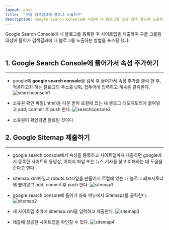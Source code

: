 ```yaml
---
layout: post
title:  "구글 검색결과에 블로그 노출하기"
description: Google Search Console을 사용해 내 블로그를 구글 검색 결과에 노출하기
---
```

Google Search Console에 내 블로그를 등록한 후 사이트맵을 제출하여 구글 크롤링 대상에 들어가 검색결과에 내 블로그를 노출하는 방법을 포스팅 했다.
<br><br>

## 1. Google Search Console에 들어가서 속성 추가하기
<hr>

- google에 **google search console**을 검색 후 들어가서 속성 추가를 클릭 한 후, 적용하고자 하는 블로그의 주소를 URL 접두어에 입력하고 계속을 클릭한다.
![searchconsole1](../../images/searchconsole1.png)

- 소유권 확인 파일(.html)을 다운 받아 로컬에 있는 내 블로그 레포지토리에 붙여넣고 add, commit 후 push 한다.
![searchconsole2](../../images/searchconsole2.png)

- 소유권이 확인되면 완료된 것이다.

## 2. Google Sitemap 제출하기
<hr>

- google search console에서 속성을 등록하고 사이트맵까지 제출하면 google에서 등록한 사이트의 동영상, 이미지 파일 또는 뉴스 기사를 찾고 이해하는 데 도움을 준다고 한다.

- sitemap.xml파일과 robots.txt파일을 만들어서 로컬에 있는 내 블로그 레포지토리에 붙여넣고 add, commit 후 push 한다.
![sitemap1](../../images/sitemap1.png)

- google search console에 들어가 좌측 메뉴에서 Sitemaps를 클릭한다.
![sitemap2](../../images/sitemap2.png)

- 새 사이트맵 추가에 sitemap.xml을 입력하고 제출한다.
![sitemap3](../../images/sitemap3.png)

- 제출에 성공한 사이트맵을 확인할 수 있다.
![sitemap4](../../images/sitemap4.png)
